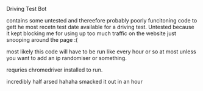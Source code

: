 Driving Test Bot

contains some untested and thereefore probably poorly funcitoning code to gett he most recetn test date available for
a driving test. Untested because it kept blocking me for using up too much traffic on the website just snooping around the page :(

most likely this code will have to be run like every hour or so at most unless you want to add an ip randomiser or something.

requries chromedriver installed to run.

incredibly half arsed hahaha smacked it out in an hour 
